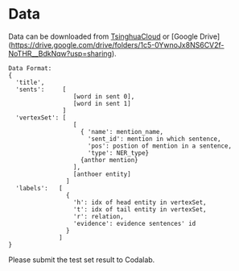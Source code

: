 # Data

Data can be downloaded from [TsinghuaCloud](https://cloud.tsinghua.edu.cn/d/5d8628d7f0b6453a8d7c/) or [Google Drive] (https://drive.google.com/drive/folders/1c5-0YwnoJx8NS6CV2f-NoTHR__BdkNqw?usp=sharing).


```
Data Format:
{
  'title',
  'sents':     [
                  [word in sent 0],
                  [word in sent 1]
               ]
  'vertexSet': [
                  [
                    { 'name': mention_name, 
                      'sent_id': mention in which sentence, 
                      'pos': postion of mention in a sentence, 
                      'type': NER_type}
                    {anthor mention}
                  ], 
                  [anthoer entity]
                ]
  'labels':   [
                {
                  'h': idx of head entity in vertexSet,
                  't': idx of tail entity in vertexSet,
                  'r': relation,
                  'evidence': evidence sentences' id
                }
              ]
}
```

Please submit the test set result to Codalab.
